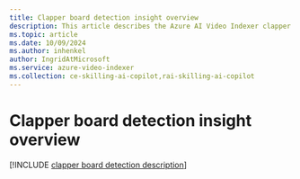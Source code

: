 ```yaml
---
title: Clapper board detection insight overview
description: This article describes the Azure AI Video Indexer clapper board detection insight.
ms.topic: article
ms.date: 10/09/2024
ms.author: inhenkel
author: IngridAtMicrosoft
ms.service: azure-video-indexer
ms.collection: ce-skilling-ai-copilot,rai-skilling-ai-copilot
---
```


# Clapper board detection insight overview

[!INCLUDE [clapper board detection description](./includes/clapperboard-detection.md)]
